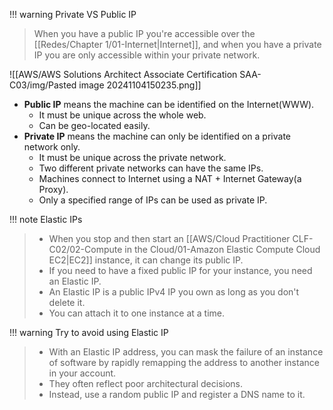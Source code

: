 
!!! warning Private VS Public IP
> When you have a public IP you're accessible over the [[Redes/Chapter 1/01-Internet|Internet]], and when you have a private IP you are only accessible within your private network.
 

![[AWS/AWS Solutions Architect Associate Certification SAA-C03/img/Pasted image 20241104150235.png]]


- **Public IP** means the machine can be identified on the Internet(WWW).
	- It must be unique across the whole web.
	- Can be geo-located easily.
- **Private IP** means the machine can only be identified on a private network only.
	- It must be unique across the private network.
	- Two different private networks can have the same IPs.
	- Machines connect to Internet using a NAT + Internet Gateway(a Proxy).
	- Only a specified range of IPs can be used as private IP.


!!! note Elastic IPs
> - When you stop and then start an [[AWS/Cloud Practitioner CLF-C02/02-Compute in the Cloud/01-Amazon Elastic Compute Cloud EC2|EC2]] instance, it can change its public IP.
> - If you need to have a fixed public IP for your instance, you need an Elastic IP.
> - An Elastic IP is a public IPv4 IP you own as long as you don't delete it.
> - You can attach it to one instance at a time.


!!! warning Try to avoid using Elastic IP
> - With an Elastic IP address, you can mask the failure of an instance of software by rapidly remapping the address to another instance in your account.
> - They often reflect poor architectural decisions.
> - Instead, use a random public IP and register a DNS name to it.

